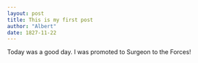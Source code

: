 ```yaml
---
layout: post
title: This is my first post
author: "Albert"
date: 1827-11-22
---
```


Today was a good day. I was promoted to Surgeon to the Forces!
